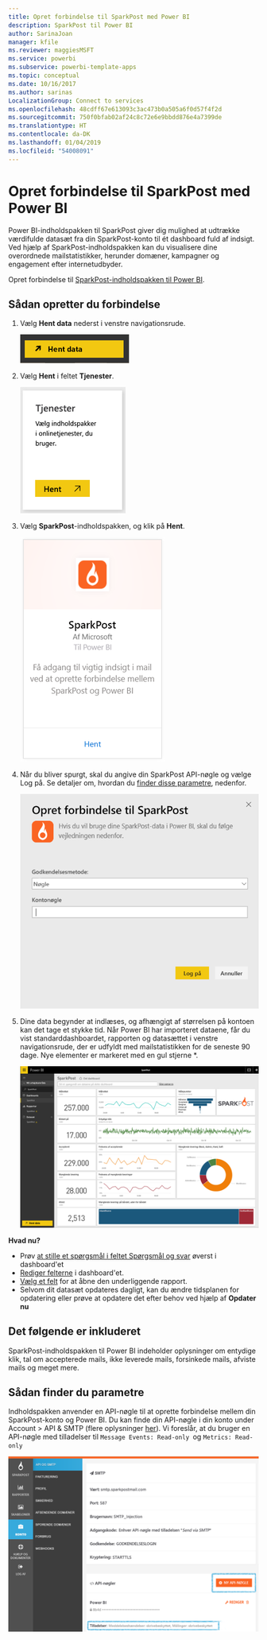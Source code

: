 ```yaml
---
title: Opret forbindelse til SparkPost med Power BI
description: SparkPost til Power BI
author: SarinaJoan
manager: kfile
ms.reviewer: maggiesMSFT
ms.service: powerbi
ms.subservice: powerbi-template-apps
ms.topic: conceptual
ms.date: 10/16/2017
ms.author: sarinas
LocalizationGroup: Connect to services
ms.openlocfilehash: 48cdff67e613093c3ac473b0a505a6f0d57f4f2d
ms.sourcegitcommit: 750f0bfab02af24c8c72e6e9bbdd876e4a7399de
ms.translationtype: HT
ms.contentlocale: da-DK
ms.lasthandoff: 01/04/2019
ms.locfileid: "54008091"
---
```

# <a name="connect-to-sparkpost-with-power-bi"></a>Opret forbindelse til SparkPost med Power BI
Power BI-indholdspakken til SparkPost giver dig mulighed at udtrække værdifulde datasæt fra din SparkPost-konto til ét dashboard fuld af indsigt. Ved hjælp af SparkPost-indholdspakken kan du visualisere dine overordnede mailstatistikker, herunder domæner, kampagner og engagement efter internetudbyder.

Opret forbindelse til [SparkPost-indholdspakken til Power BI](https://app.powerbi.com/getdata/services/spark-post).

## <a name="how-to-connect"></a>Sådan opretter du forbindelse
1. Vælg **Hent data** nederst i venstre navigationsrude.
   
   ![](media/service-connect-to-sparkpost/getdata.png)
2. Vælg **Hent** i feltet **Tjenester**.
   
   ![](media/service-connect-to-sparkpost/services.png)
3. Vælg **SparkPost**-indholdspakken, og klik på **Hent**. 
   
   ![](media/service-connect-to-sparkpost/sparkpost.png)
4. Når du bliver spurgt, skal du angive din SparkPost API-nøgle og vælge Log på. Se detaljer om, hvordan du [finder disse parametre](#FindingParams), nedenfor.
   
   ![](media/service-connect-to-sparkpost/creds.png)
5. Dine data begynder at indlæses, og afhængigt af størrelsen på kontoen kan det tage et stykke tid. Når Power BI har importeret dataene, får du vist standarddashboardet, rapporten og datasættet i venstre navigationsrude, der er udfyldt med mailstatistikken for de seneste 90 dage. Nye elementer er markeret med en gul stjerne \*.
   
   ![](media/service-connect-to-sparkpost/dashboard.png)

**Hvad nu?**

* Prøv [at stille et spørgsmål i feltet Spørgsmål og svar](consumer/end-user-q-and-a.md) øverst i dashboard'et
* [Rediger felterne](service-dashboard-edit-tile.md) i dashboard'et.
* [Vælg et felt](consumer/end-user-tiles.md) for at åbne den underliggende rapport.
* Selvom dit datasæt opdateres dagligt, kan du ændre tidsplanen for opdatering eller prøve at opdatere det efter behov ved hjælp af **Opdater nu**

## <a name="whats-included"></a>Det følgende er inkluderet
SparkPost-indholdspakken til Power BI indeholder oplysninger om entydige klik, tal om accepterede mails, ikke leverede mails, forsinkede mails, afviste mails og meget mere.

<a name="FindingParams"></a>

## <a name="finding-parameters"></a>Sådan finder du parametre
Indholdspakken anvender en API-nøgle til at oprette forbindelse mellem din SparkPost-konto og Power BI. Du kan finde din API-nøgle i din konto under Account \> API & SMTP (flere oplysninger [her](https://support.sparkpost.com/customer/portal/articles/1933377-create-api-keys)). Vi foreslår, at du bruger en API-nøgle med tilladelser til `Message Events: Read-only `og `Metrics: Read-only`

![](media/service-connect-to-sparkpost/sparkpost1.png)

